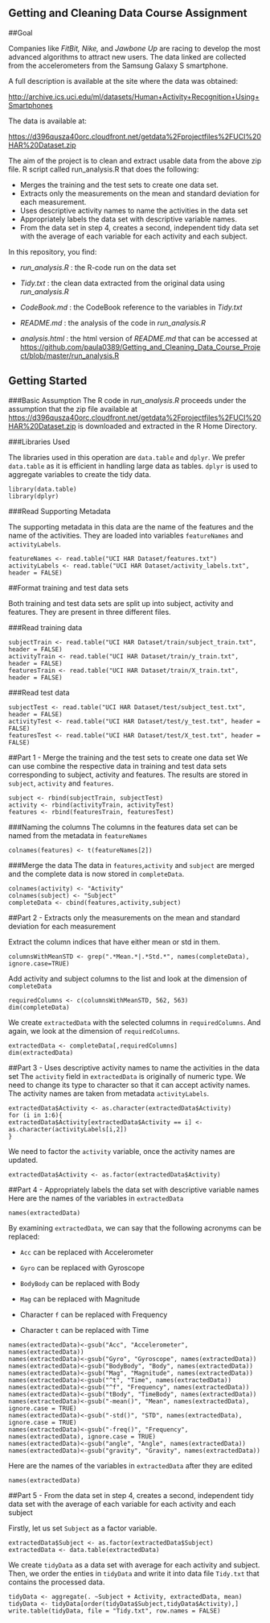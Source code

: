 Getting and Cleaning Data Course Assignment
---------------------------------------------------------------

##Goal

Companies like *FitBit, Nike,* and *Jawbone Up* are racing to develop the most advanced algorithms to attract new users. The data linked are collected from the accelerometers from the Samsung Galaxy S smartphone. 

A full description is available at the site where the data was obtained:  

<http://archive.ics.uci.edu/ml/datasets/Human+Activity+Recognition+Using+Smartphones>

The data is available at:

<https://d396qusza40orc.cloudfront.net/getdata%2Fprojectfiles%2FUCI%20HAR%20Dataset.zip>

The aim of the project is to clean and extract usable data from the above zip file. R script called run_analysis.R that does the following:
- Merges the training and the test sets to create one data set.
- Extracts only the measurements on the mean and standard deviation for each measurement. 
- Uses descriptive activity names to name the activities in the data set
- Appropriately labels the data set with descriptive variable names. 
- From the data set in step 4, creates a second, independent tidy data set with the average of each variable for each activity and each subject.

In this repository, you find:

- *run_analysis.R* : the R-code run on the data set

- *Tidy.txt* : the clean data extracted from the original data using *run_analysis.R*

- *CodeBook.md* : the CodeBook reference to the variables in *Tidy.txt*

- *README.md* : the analysis of the code in *run_analysis.R*

- *analysis.html* : the html version of *README.md* that can be accessed at https://github.com/paula0389/Getting_and_Cleaning_Data_Course_Project/blob/master/run_analysis.R

## Getting Started

###Basic Assumption
The R code in *run_analysis.R* proceeds under the assumption that the zip file available at <https://d396qusza40orc.cloudfront.net/getdata%2Fprojectfiles%2FUCI%20HAR%20Dataset.zip> is downloaded and extracted in the R Home Directory.

###Libraries Used

The libraries used in this operation are `data.table` and `dplyr`. We prefer `data.table` as it is efficient in handling large data as tables. `dplyr` is used to aggregate variables to create the tidy data.

```{r, message=FALSE}
library(data.table)
library(dplyr)
```


###Read Supporting Metadata

The supporting metadata in this data are the name of the features and the name of the activities. They are loaded into variables `featureNames` and `activityLabels`.
```{r}
featureNames <- read.table("UCI HAR Dataset/features.txt")
activityLabels <- read.table("UCI HAR Dataset/activity_labels.txt", header = FALSE)
```

##Format training and test data sets

Both training and test data sets are split up into subject, activity and features. They are present in three different files. 

###Read training data
```{r}
subjectTrain <- read.table("UCI HAR Dataset/train/subject_train.txt", header = FALSE)
activityTrain <- read.table("UCI HAR Dataset/train/y_train.txt", header = FALSE)
featuresTrain <- read.table("UCI HAR Dataset/train/X_train.txt", header = FALSE)
```

###Read test data
```{r}
subjectTest <- read.table("UCI HAR Dataset/test/subject_test.txt", header = FALSE)
activityTest <- read.table("UCI HAR Dataset/test/y_test.txt", header = FALSE)
featuresTest <- read.table("UCI HAR Dataset/test/X_test.txt", header = FALSE)
```


##Part 1 - Merge the training and the test sets to create one data set
We can use combine the respective data in training and test data sets corresponding to subject, activity and features. The results are stored in `subject`, `activity` and `features`.
```{r}
subject <- rbind(subjectTrain, subjectTest)
activity <- rbind(activityTrain, activityTest)
features <- rbind(featuresTrain, featuresTest)
```
###Naming the columns
The columns in the features data set can be named from the metadata in `featureNames`

```{r}
colnames(features) <- t(featureNames[2])
```

###Merge the data
The data in `features`,`activity` and `subject` are merged and the complete data is now stored in `completeData`.

```{r}
colnames(activity) <- "Activity"
colnames(subject) <- "Subject"
completeData <- cbind(features,activity,subject)
```

##Part 2 - Extracts only the measurements on the mean and standard deviation for each measurement

Extract the column indices that have either mean or std in them.
```{r}
columnsWithMeanSTD <- grep(".*Mean.*|.*Std.*", names(completeData), ignore.case=TRUE)
```
Add activity and subject columns to the list and look at the dimension of `completeData` 
```{r}
requiredColumns <- c(columnsWithMeanSTD, 562, 563)
dim(completeData)
```
We create `extractedData` with the selected columns in `requiredColumns`. And again, we look at the dimension of `requiredColumns`. 
```{r}
extractedData <- completeData[,requiredColumns]
dim(extractedData)
```
##Part 3 - Uses descriptive activity names to name the activities in the data set
The `activity` field in `extractedData` is originally of numeric type. We need to change its type to character so that it can accept activity names. The activity names are taken from metadata `activityLabels`.
```{r}
extractedData$Activity <- as.character(extractedData$Activity)
for (i in 1:6){
extractedData$Activity[extractedData$Activity == i] <- as.character(activityLabels[i,2])
}
```
We need to factor the `activity` variable, once the activity names are updated.
```{r}
extractedData$Activity <- as.factor(extractedData$Activity)
```
##Part 4 - Appropriately labels the data set with descriptive variable names
Here are the names of the variables in `extractedData` 
```{r}
names(extractedData)
```
By examining `extractedData`, we can say that the following acronyms can be replaced:

- `Acc` can be replaced with Accelerometer

- `Gyro` can be replaced with Gyroscope

- `BodyBody` can be replaced with Body

- `Mag` can be replaced with Magnitude

- Character `f` can be replaced with Frequency

- Character `t` can be replaced with Time

```{r}
names(extractedData)<-gsub("Acc", "Accelerometer", names(extractedData))
names(extractedData)<-gsub("Gyro", "Gyroscope", names(extractedData))
names(extractedData)<-gsub("BodyBody", "Body", names(extractedData))
names(extractedData)<-gsub("Mag", "Magnitude", names(extractedData))
names(extractedData)<-gsub("^t", "Time", names(extractedData))
names(extractedData)<-gsub("^f", "Frequency", names(extractedData))
names(extractedData)<-gsub("tBody", "TimeBody", names(extractedData))
names(extractedData)<-gsub("-mean()", "Mean", names(extractedData), ignore.case = TRUE)
names(extractedData)<-gsub("-std()", "STD", names(extractedData), ignore.case = TRUE)
names(extractedData)<-gsub("-freq()", "Frequency", names(extractedData), ignore.case = TRUE)
names(extractedData)<-gsub("angle", "Angle", names(extractedData))
names(extractedData)<-gsub("gravity", "Gravity", names(extractedData))
```
Here are the names of the variables in `extractedData` after they are edited
```{r}
names(extractedData)
```

##Part 5 - From the data set in step 4, creates a second, independent tidy data set with the average of each variable for each activity and each subject

Firstly, let us set `Subject` as a factor variable. 
```{r}
extractedData$Subject <- as.factor(extractedData$Subject)
extractedData <- data.table(extractedData)
```
We create `tidyData` as a data set with average for each activity and subject. Then, we order the enties in `tidyData` and write it into data file `Tidy.txt` that contains the processed data.

```{r}
tidyData <- aggregate(. ~Subject + Activity, extractedData, mean)
tidyData <- tidyData[order(tidyData$Subject,tidyData$Activity),]
write.table(tidyData, file = "Tidy.txt", row.names = FALSE)
```
